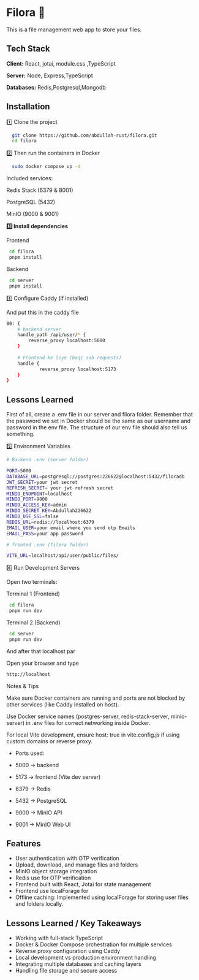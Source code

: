 
# Filora 📁

This is a file management web app to store your files.


## Tech Stack

**Client:** React, jotai, module.css ,TypeScript

**Server:** Node, Express,TypeScript

**Databases:** Redis,Postgresql,Mongodb

## Installation

1️⃣ Clone the project
```bash
  git clone https://github.com/abdullah-rust/filora.git
  cd filora
```
2️⃣ Then run the containers in Docker

```bash
  sudo docker compose up -d
```
Included services:

Redis Stack (6379 & 8001)

PostgreSQL (5432)

MinIO (9000 & 9001)


**3️⃣ Install dependencies**

Frontend
```bash
 cd filora 
 pnpm install 
```
Backend

```bash
 cd server 
 pnpm install 
```

4️⃣ Configure Caddy (if installed)

And put this in the caddy file

```bash
80: {
    # backend server
    handle_path /api/user/* {
        reverse_proxy localhost:5000
    }
   
    # Frontend ke liye (baqi sab requests)
    handle {
            reverse_proxy localhost:5173
    }
}

```


## Lessons Learned

First of all, create a .env file in our server and filora folder. Remember that the password we set in Docker should be the same as our username and password in the env file. The structure of our env file should also tell us something.

5️⃣ Environment Variables

```bash
# Backend .env (server folder)

PORT=5000
DATABASE_URL=postgresql://postgres:226622@localhost:5432/filoradb
JWT_SECRET=your jwt secret 
REFRESH_SECRET= your jwt refresh secret 
MINIO_ENDPOINT=localhost
MINIO_PORT=9000
MINIO_ACCESS_KEY=admin
MINIO_SECRET_KEY=Abdullah226622
MINIO_USE_SSL=false
REDIS_URL=redis://localhost:6379
EMAIL_USER=your email where you send otp Emails
EMAIL_PASS=your app password


```

```bash
# fronted .env (filora folder)

VITE_URL=localhost/api/user/public/files/
```

6️⃣ Run Development Servers   

Open two terminals:

Terminal 1 (Frontend)
```bash
 cd filora
 pnpm run dev
```
Terminal 2 (Backend)
```bash
 cd server
 pnpm run dev
```

And after that localhost par 

Open your browser and type

```bash
http://localhost
```

Notes & Tips

Make sure Docker containers are running and ports are not blocked by other services (like Caddy installed on host).

Use Docker service names (postgres-server, redis-stack-server, minio-server) in .env files for correct networking inside Docker.

For local Vite development, ensure host: true in vite.config.js if using custom domains or reverse proxy.

- Ports used:

- 5000 → backend

- 5173 → frontend (Vite dev server)

- 6379 → Redis

- 5432 → PostgreSQL

- 9000 → MinIO API

- 9001 → MinIO Web UI
## Features

- User authentication with OTP verification
- Upload, download, and manage files and folders
- MinIO object storage integration
- Redis use for OTP verification
- Frontend built with React, Jotai for state management
- Frontend use localForage for 
- Offline caching: Implemented using localForage for storing user files and folders locally.

## Lessons Learned / Key Takeaways
- Working with full-stack TypeScript
-  Docker & Docker Compose orchestration for multiple services
- Reverse proxy configuration using Caddy
- Local development vs production environment handling  
- Integrating multiple databases and caching layers 
- Handling file storage and secure access
